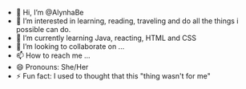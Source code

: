 - 👋 Hi, I’m @AlynhaBe
- 👀 I’m interested in learning, reading, traveling and do all the things i possible can do.
- 🌱 I’m currently learning Java, reacting, HTML and CSS
- 💞️ I’m looking to collaborate on ...
- 📫 How to reach me ...
- 😄 Pronouns: She/Her
- ⚡ Fun fact: I used to thought that this "thing wasn't for me"

<!---
AlynhaBe/AlynhaBe is a ✨ special ✨ repository because its `README.md` (this file) appears on your GitHub profile.
You can click the Preview link to take a look at your changes.
--->
